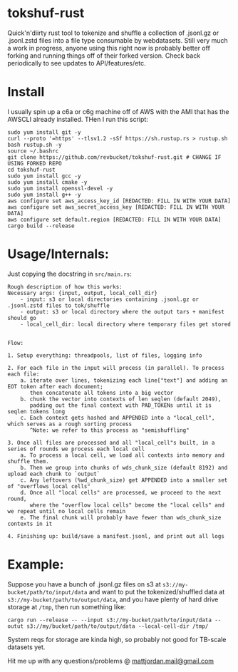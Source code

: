 # tokshuf-rust

Quick'n'diirty rust tool to tokenize and shuffle a collection of .jsonl.gz or .jsonl.zstd files into a file type consumable by webdatasets. Still very much a work in progress, anyone using this right now is probably better off forking and running things off of their forked version. Check back periodically to see updates to API/features/etc.

# Install
I usually spin up a c6a or c6g machine off of AWS with the AMI that has the AWSCLI already installed. THen I run this script: 
```
sudo yum install git -y 
curl --proto '=https' --tlsv1.2 -sSf https://sh.rustup.rs > rustup.sh
bash rustup.sh -y
source ~/.bashrc
git clone https://github.com/revbucket/tokshuf-rust.git # CHANGE IF USING FORKED REPO
cd tokshuf-rust
sudo yum install gcc -y
sudo yum install cmake -y
sudo yum install openssl-devel -y
sudo yum install g++ -y
aws configure set aws_access_key_id [REDACTED: FILL IN WITH YOUR DATA]
aws configure set aws_secret_access_key [REDACTED: FILL IN WITH YOUR DATA]
aws configure set default.region [REDACTED: FILL IN WITH YOUR DATA]
cargo build --release 
```

# Usage/Internals: 
Just copying the docstring in `src/main.rs`:
    
    Rough description of how this works:
    Necessary args: {input, output, local_cell_dir}
        - input: s3 or local directories containing .jsonl.gz or .jsonl.zstd files to tok/shuffle
        - output: s3 or local directory where the output tars + manifest should go
        - local_cell_dir: local directory where temporary files get stored
    
    
    Flow:
        
    1. Setup everything: threadpools, list of files, logging info

    2. For each file in the input will process (in parallel). To process each file:
        a. iterate over lines, tokenizing each line["text"] and adding an EOT token after each document;
           then concatenate all tokens into a big vector
        b. chunk the vector into contexts of len seqlen (default 2049), 
           padding out the final context with PAD_TOKENs until it is seqlen tokens long
        c. Each context gets hashed and APPENDED into a "local_cell", which serves as a rough sorting process
           ^Note: we refer to this process as "semishuffling"

    3. Once all files are processed and all "local_cell"s built, in a series of rounds we process each local cell
        a. To process a local cell, we load all contexts into memory and shuffle them. 
        b. Then we group into chunks of wds_chunk_size (default 8192) and upload each chunk to `output` 
        c. Any leftovers (%wd_chunk_size) get APPENDED into a smaller set of "overflows local cells"
        d. Once all "local cells" are processed, we proceed to the next round, 
           where the "overflow local cells" become the "local cells" and we repeat until no local cells remain
        e. The final chunk will probably have fewer than wds_chunk_size contexts in it

    4. Finishing up: build/save a manifest.jsonl, and print out all logs

# Example:
Suppose you have a bunch of .jsonl.gz files on s3 at `s3://my-bucket/path/to/input/data` and want to put the tokenized/shuffled data at `s3://my-bucket/path/to/output/data`, and you have plenty of hard drive storage at `/tmp`, then run something like:

`cargo run --release -- --input s3://my-bucket/path/to/input/data --outut s3://my/bucket/path/to/output/data --local-cell-dir /tmp/`

System reqs for storage are kinda high, so probably not good for TB-scale datasets yet.

Hit me up with any questions/problems @ mattjordan.mail@gmail.com 
